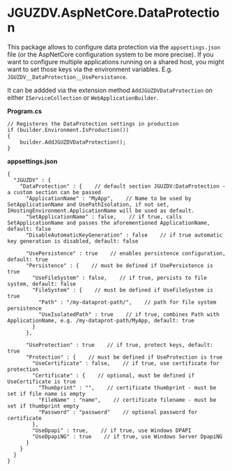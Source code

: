 # JGUZDV.AspNetCore.DataProtection

This package allows to configure data protection via the `appsettings.json` file (or the AspNetCore configuration system to be more precise).
If you want to configure multiple applications running on a shared host, you might want to set those keys via the environment variables.
E.g. `JGUZDV__DataProtection__UsePersistance`.

It can be addded via the extension method `AddJGUZDVDataProtection` on either `IServiceCollection` or `WebApplicationBuilder`.

**Program.cs**
```
// Registeres the DataProtection settings in production
if (builder.Environment.IsProduction())
{
    builder.AddJGUZDVDataProtection();
}
```

**appsettings.json**
```jsonc
{ 
  "JGUZDV" : {
    "DataProtection" : {    // default section JGUZDV:DataProtection - a custom section can be passed
      "ApplicationName" : "MyApp",    // Name to be used by SetApplicationName and UsePathIsolation, if not set, IHostingEnvironment.ApplicationName will be used as default.
      "SetApplicationName" : false,    // if true, calls SetApplicationName and passes the aforementioned ApplicationName, default: false
      "DisableAutomaticKeyGeneration" : false    // if true automatic key generation is disabled, default: false

      "UsePersistence" : true    // enables persistence configuration, default: true
      "Persistence" : {    // must be defined if UsePersistence is true
        "UseFileSystem" : false,    // if true, persists to file system, default: false
        "FileSystem" : {    // must be defined if UseFileSystem is true
          "Path" : "/my-dataprot-path/",    // path for file system persistence
          "UseIsolatedPath" : true    // if true, combines Path with ApplicationName, e.g. /my-dataprot-path/MyApp, default: true
        }
      },

      "UseProtection" : true    // if true, protect keys, default: true
      "Protection" : {    // must be defined if UseProtection is true
        "UseCertificate" : false,    // if true, use certificate for protection
        "Certificate" : {    // optional, must be defined if UseCertificate is true
          "Thumbprint" : "",    // certificate thumbprint - must be set if file name is empty
          "FileName" : "name",    // certificate filename - must be set if thumbprint empty
          "Password" : "password"    // optional password for certificate
        },
        "UseDpapi" : true,    // if true, use Windows DPAPI
        "UseDpapiNG" : true    // if true, use Windows Server DpapiNG
      }
    }
  }
}
```
